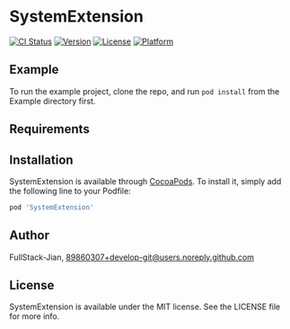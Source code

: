 # SystemExtension

[![CI Status](https://img.shields.io/travis/FullStack-Jian/SystemExtension.svg?style=flat)](https://travis-ci.org/FullStack-Jian/SystemExtension)
[![Version](https://img.shields.io/cocoapods/v/SystemExtension.svg?style=flat)](https://cocoapods.org/pods/SystemExtension)
[![License](https://img.shields.io/cocoapods/l/SystemExtension.svg?style=flat)](https://cocoapods.org/pods/SystemExtension)
[![Platform](https://img.shields.io/cocoapods/p/SystemExtension.svg?style=flat)](https://cocoapods.org/pods/SystemExtension)

## Example

To run the example project, clone the repo, and run `pod install` from the Example directory first.

## Requirements

## Installation

SystemExtension is available through [CocoaPods](https://cocoapods.org). To install
it, simply add the following line to your Podfile:

```ruby
pod 'SystemExtension'
```

## Author

FullStack-Jian, 89860307+develop-git@users.noreply.github.com

## License

SystemExtension is available under the MIT license. See the LICENSE file for more info.
